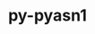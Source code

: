 ---
title: "py-pyasn1"
layout: cache
categories: [package, develop]
meta: {"versions": ["0.4.8"], "compilers": ["gcc@=11.3.0", "gcc@=7.3.1"], "oss": ["amzn2", "ubuntu22.04"], "platforms": ["linux"], "targets": ["ivybridge", "x86_64_v3"], "stacks": ["ml-linux-x86_64-cpu", "ml-linux-x86_64-cuda", "ml-linux-x86_64-rocm"], "num_specs": 11, "num_specs_by_stack": {"ml-linux-x86_64-cpu": 4, "ml-linux-x86_64-cuda": 4, "ml-linux-x86_64-rocm": 4}}
spec_details: [{"hash": "iwilrgkfmopgtscnca3ivdyk47sa5f7k", "compiler": "gcc@=7.3.1", "versions": ["0.4.8"], "os": "amzn2", "platform": "linux", "target": "ivybridge", "variants": ["build_system=python_pip"], "stacks": [], "size": "-", "tarball": "https://binaries.spack.io/develop/build_cache/linux-amzn2-ivybridge/gcc-7.3.1/py-pyasn1-0.4.8/linux-amzn2-ivybridge-gcc-7.3.1-py-pyasn1-0.4.8-iwilrgkfmopgtscnca3ivdyk47sa5f7k.spack"}, {"hash": "b2ocirtsqxnxxayzdvm4h6zkoxjbziya", "compiler": "gcc@=7.3.1", "versions": ["0.4.8"], "os": "amzn2", "platform": "linux", "target": "ivybridge", "variants": ["build_system=python_pip"], "stacks": [], "size": "-", "tarball": "https://binaries.spack.io/develop/build_cache/linux-amzn2-ivybridge/gcc-7.3.1/py-pyasn1-0.4.8/linux-amzn2-ivybridge-gcc-7.3.1-py-pyasn1-0.4.8-b2ocirtsqxnxxayzdvm4h6zkoxjbziya.spack"}, {"hash": "quioedg2z2m5rqfi5ojsunbwseemrny2", "compiler": "gcc@=7.3.1", "versions": ["0.4.8"], "os": "amzn2", "platform": "linux", "target": "ivybridge", "variants": ["build_system=python_pip"], "stacks": [], "size": "-", "tarball": "https://binaries.spack.io/develop/build_cache/linux-amzn2-ivybridge/gcc-7.3.1/py-pyasn1-0.4.8/linux-amzn2-ivybridge-gcc-7.3.1-py-pyasn1-0.4.8-quioedg2z2m5rqfi5ojsunbwseemrny2.spack"}, {"hash": "4as24jmkdck5nqg2kgtr7bezak6ttnjp", "compiler": "gcc@=7.3.1", "versions": ["0.4.8"], "os": "amzn2", "platform": "linux", "target": "x86_64_v3", "variants": [], "stacks": [], "size": "-", "tarball": "https://binaries.spack.io/develop/build_cache/linux-amzn2-x86_64_v3/gcc-7.3.1/py-pyasn1-0.4.8/linux-amzn2-x86_64_v3-gcc-7.3.1-py-pyasn1-0.4.8-4as24jmkdck5nqg2kgtr7bezak6ttnjp.spack"}, {"hash": "wehb5idwxk4sqqka4l7mzdrfaj4i24eb", "compiler": "gcc@=7.3.1", "versions": ["0.4.8"], "os": "amzn2", "platform": "linux", "target": "x86_64_v3", "variants": ["build_system=python_pip"], "stacks": [], "size": "-", "tarball": "https://binaries.spack.io/develop/build_cache/linux-amzn2-x86_64_v3/gcc-7.3.1/py-pyasn1-0.4.8/linux-amzn2-x86_64_v3-gcc-7.3.1-py-pyasn1-0.4.8-wehb5idwxk4sqqka4l7mzdrfaj4i24eb.spack"}, {"hash": "nfb6fddnbj7cnknj6b25px3kjqexxffi", "compiler": "gcc@=7.3.1", "versions": ["0.4.8"], "os": "amzn2", "platform": "linux", "target": "x86_64_v3", "variants": [], "stacks": [], "size": "-", "tarball": "https://binaries.spack.io/develop/build_cache/linux-amzn2-x86_64_v3/gcc-7.3.1/py-pyasn1-0.4.8/linux-amzn2-x86_64_v3-gcc-7.3.1-py-pyasn1-0.4.8-nfb6fddnbj7cnknj6b25px3kjqexxffi.spack"}, {"hash": "y4zepcyoqufzmrhwtscmgl5sps53mzk2", "compiler": "gcc@=7.3.1", "versions": ["0.4.8"], "os": "amzn2", "platform": "linux", "target": "x86_64_v3", "variants": ["build_system=python_pip"], "stacks": [], "size": "-", "tarball": "https://binaries.spack.io/develop/build_cache/linux-amzn2-x86_64_v3/gcc-7.3.1/py-pyasn1-0.4.8/linux-amzn2-x86_64_v3-gcc-7.3.1-py-pyasn1-0.4.8-y4zepcyoqufzmrhwtscmgl5sps53mzk2.spack"}, {"hash": "xf6qi3ijearwqjjlnw2ptlu5hti6z4rj", "compiler": "gcc@=11.3.0", "versions": ["0.4.8"], "os": "ubuntu22.04", "platform": "linux", "target": "x86_64_v3", "variants": ["build_system=python_pip"], "stacks": ["ml-linux-x86_64-cpu", "ml-linux-x86_64-cuda", "ml-linux-x86_64-rocm"], "size": "-", "tarball": "https://binaries.spack.io/develop/build_cache/linux-ubuntu22.04-x86_64_v3/gcc-11.3.0/py-pyasn1-0.4.8/linux-ubuntu22.04-x86_64_v3-gcc-11.3.0-py-pyasn1-0.4.8-xf6qi3ijearwqjjlnw2ptlu5hti6z4rj.spack"}, {"hash": "qvhiwvwouqoop5nkx65rbnbcp6zehh3t", "compiler": "gcc@=11.3.0", "versions": ["0.4.8"], "os": "ubuntu22.04", "platform": "linux", "target": "x86_64_v3", "variants": ["build_system=python_pip"], "stacks": ["ml-linux-x86_64-cpu", "ml-linux-x86_64-cuda", "ml-linux-x86_64-rocm"], "size": "-", "tarball": "https://binaries.spack.io/develop/build_cache/linux-ubuntu22.04-x86_64_v3/gcc-11.3.0/py-pyasn1-0.4.8/linux-ubuntu22.04-x86_64_v3-gcc-11.3.0-py-pyasn1-0.4.8-qvhiwvwouqoop5nkx65rbnbcp6zehh3t.spack"}, {"hash": "4s6tliuhtzb7lpcwuakyoby54ltiep7m", "compiler": "gcc@=11.3.0", "versions": ["0.4.8"], "os": "ubuntu22.04", "platform": "linux", "target": "x86_64_v3", "variants": ["build_system=python_pip"], "stacks": ["ml-linux-x86_64-cpu", "ml-linux-x86_64-cuda", "ml-linux-x86_64-rocm"], "size": "-", "tarball": "https://binaries.spack.io/develop/build_cache/linux-ubuntu22.04-x86_64_v3/gcc-11.3.0/py-pyasn1-0.4.8/linux-ubuntu22.04-x86_64_v3-gcc-11.3.0-py-pyasn1-0.4.8-4s6tliuhtzb7lpcwuakyoby54ltiep7m.spack"}, {"hash": "wfekukf74safscy46x7kn6pmnp4m6k6m", "compiler": "gcc@=11.3.0", "versions": ["0.4.8"], "os": "ubuntu22.04", "platform": "linux", "target": "x86_64_v3", "variants": ["build_system=python_pip"], "stacks": ["ml-linux-x86_64-cpu", "ml-linux-x86_64-cuda", "ml-linux-x86_64-rocm"], "size": "-", "tarball": "https://binaries.spack.io/develop/build_cache/linux-ubuntu22.04-x86_64_v3/gcc-11.3.0/py-pyasn1-0.4.8/linux-ubuntu22.04-x86_64_v3-gcc-11.3.0-py-pyasn1-0.4.8-wfekukf74safscy46x7kn6pmnp4m6k6m.spack"}]
---